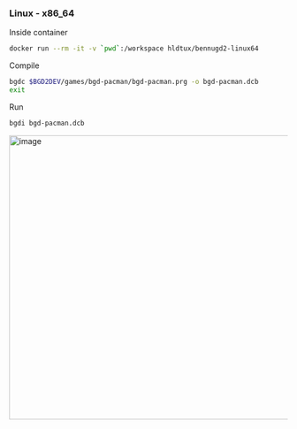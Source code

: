 ### Linux - x86_64

Inside container 
```bash
docker run --rm -it -v `pwd`:/workspace hldtux/bennugd2-linux64
```

Compile
```bash
bgdc $BGD2DEV/games/bgd-pacman/bgd-pacman.prg -o bgd-pacman.dcb
exit
```

Run
```bash
bgdi bgd-pacman.dcb
```

<img width="640" height="514" alt="image" src="https://github.com/user-attachments/assets/c386b52f-2656-4516-8b1b-491c611d22db" />
